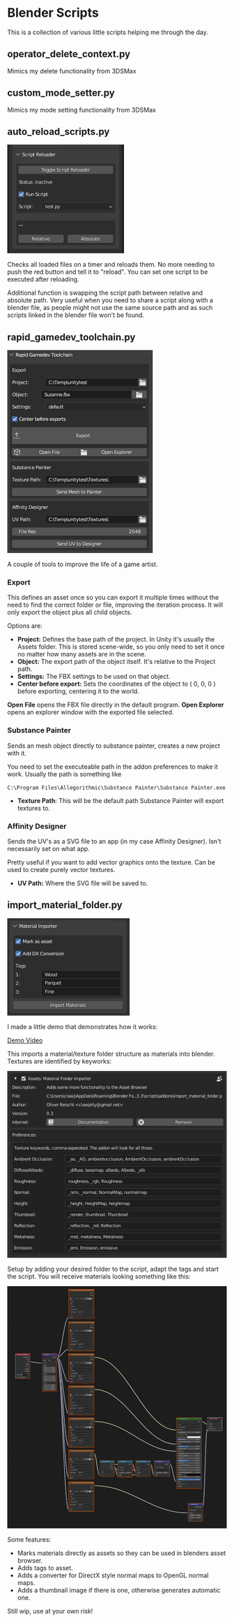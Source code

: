 # Blender Scripts
This is a collection of various little scripts helping me through the day.

## operator_delete_context.py

Mimics my delete functionality from 3DSMax

## custom_mode_setter.py

Mimics my mode setting functionality from 3DSMax

## auto_reload_scripts.py

![auto_reloader](img/auto_reloader.PNG)

Checks all loaded files on a timer and reloads them. No more needing to push the red button and tell it to "reload". You can set one script to be executed after reloading.

Additional function is swapping the script path between relative and absolute path. Very useful when you need to share a script along with a blender file, as people might not use the same source path and as such scripts linked in the blender file won't be found.

## rapid_gamedev_toolchain.py

![rapid_gamedev_toolchain](img/rapid_gamedev_toolchain.PNG)

A couple of tools to improve the life of a game artist.

### Export

This defines an asset once so you can export it multiple times without the need to find the correct folder or file, improving the iteration process. It will only export the object plus all child objects.

Options are:

- **Project:** Defines the base path of the project. In Unity it's usually the Assets folder. This is stored scene-wide, so you only need to set it once no matter how many assets are in the scene.
- **Object:** The export path of the object itself. It's relative to the Project path.
- **Settings:** The FBX settings to be used on that object.
- **Center before export:** Sets the coordinates of the object to ( 0, 0, 0 ) before  exporting, centering it to the world.

**Open File** opens the FBX file directly in the default program. **Open Explorer** opens an explorer window with the exported file selected.

### Substance Painter

Sends an mesh object directly to substance painter, creates a new project with it.

You need to set the executeable path in the addon preferences to make it work. Usually the path is something like

```shell
C:\Program Files\Allegorithmic\Substance Painter\Substance Painter.exe
```

- **Texture Path**: This will be the default path Substance Painter will export textures to.

### Affinity Designer

Sends the UV's as a SVG file to an app (in my case Affinity Designer). Isn't necessarily set on what app.

Pretty useful if you want to add vector graphics onto the texture. Can be used to create purely vector textures.

- **UV Path:** Where the SVG file will be saved to.

## import_material_folder.py

![material_folder_importer](img/material_folder_importer.PNG)

I made a little demo that demonstrates how it works:

[Demo Video](https://youtu.be/O3Rofp_yQ3A)

This imports a material/texture folder structure as materials into blender. Textures are identified by keyworks:

![material_folder_importer_settings](img/material_folder_importer_settings.PNG)

Setup by adding your desired folder to the script, adapt the tags and start the script. You will receive materials looking something like this:

![nodenetwork](img/nodenetwork.png)

Some features:

- Marks materials directly as assets so they can be used in blenders asset browser.
- Adds tags to asset.
- Adds a converter for DirectX style normal maps to OpenGL normal maps.
- Adds a thumbnail image if there is one, otherwise generates automatic one.

Still wip, use at your own risk!
